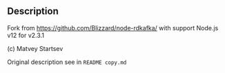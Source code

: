 ## Description

Fork from https://github.com/Blizzard/node-rdkafka/ with support Node.js v12 for v2.3.1

(c) Matvey Startsev

Original description see in `README copy.md`
